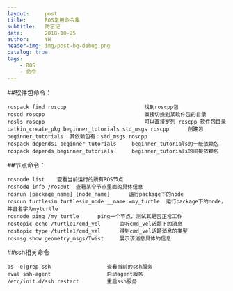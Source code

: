 ```yaml
---
layout:     post
title:      ROS常用命令集
subtitle:   防忘记
date:       2018-10-25
author:     YH
header-img: img/post-bg-debug.png
catalog: true
tags:
    - ROS
    - 命令
---
```


##软件包命令：

    rospack find roscpp                         找到roscpp包
    roscd roscpp                                直接切换到某软件包的目录
    rosls roscpp                                可以直接罗列 roscpp 软件包目录
    catkin_create_pkg beginner_tutorials std_msgs roscpp      创建包beginner_tutorials  其依赖包有：std_msgs roscpp 
    rospack depends1 beginner_tutorials     beginner_tutorials的一级依赖包
    rospack depends beginner_tutorials      beginner_tutorials的间接依赖包


##节点命令：

    rosnode list    查看当前运行的所有ROS节点
    rosnode info /rosout  查看某个节点里面的具体信息
    rosrun [package_name] [node_name]      运行package下的node
    rosrun turtlesim turtlesim_node __name:=my_turtle  运行package下的node，并且名字为myturtle
    rosnode ping /my_turtle      ping一个节点，测试其是否正常工作
    rostopic echo /turtle1/cmd_vel      监听cmd_vel话题下的消息
    rostopic type /turtle1/cmd_vel      得到cmd_vel话题消息的类型
    rosmsg show geometry_msgs/Twist     展示该消息具体的信息 

##ssh相关命令

    ps -e|grep ssh                  查看当前的ssh服务
    eval ssh-agent                  启动agent服务
    /etc/init.d/ssh restart         重启ssh服务
